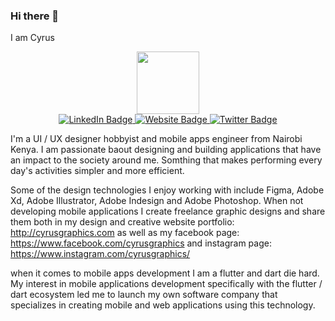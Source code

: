 ### Hi there 👋

I am Cyrus
<div id="header" align="center">
  <img src="https://media.giphy.com/media/M9gbBd9nbDrOTu1Mqx/giphy.gif" width="100"/>
</div>
<div id="badges" align="center">
  <a href="your-linkedin-URL">
    <img src="https://img.shields.io/badge/LinkedIn-blue?style=for-the-badge&logo=linkedin&logoColor=white" alt="LinkedIn Badge"/>
  </a>
  <a href="your-youtube-URL">
    <img src="https://img.shields.io/badge/YouTube-red?style=for-the-badge&logo=youtube&logoColor=white" alt="Website Badge"/>
  </a>
  <a href="your-twitter-URL">
    <img src="https://img.shields.io/badge/Twitter-blue?style=for-the-badge&logo=twitter&logoColor=white" alt="Twitter Badge"/>
  </a>
</div>

I'm a UI / UX designer hobbyist and mobile apps engineer from Nairobi Kenya. I am passionate baout designing and building applications that have an impact to the society around me. Somthing that makes performing every day's activities simpler  and more efficient. 

Some of the design technologies I enjoy working with include Figma, Adobe Xd, Adobe Illustrator, Adobe Indesign and Adobe Photoshop. When not developing mobile applications I create freelance graphic designs and share them both in my design and creative website portfolio:  http://cyrusgraphics.com as well as my facebook page: https://www.facebook.com/cyrusgraphics and instagram page: https://www.instagram.com/cyrusgraphics/

when it comes to mobile apps development I am a flutter and dart die hard.  My interest in  mobile applications development specifically with the flutter / dart ecosystem led me to launch my own software company that specializes in creating mobile and web applications using this technology.
